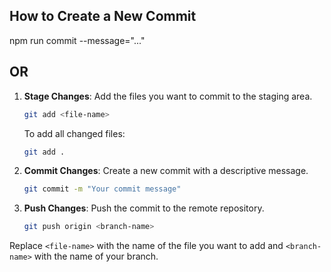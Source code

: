 ## How to Create a New Commit

npm run commit --message="..."

## OR

1. **Stage Changes**: Add the files you want to commit to the staging area.
   ```sh
   git add <file-name>
   ```
   To add all changed files:
   ```sh
   git add .
   ```

2. **Commit Changes**: Create a new commit with a descriptive message.
   ```sh
   git commit -m "Your commit message"
   ```

3. **Push Changes**: Push the commit to the remote repository.
   ```sh
   git push origin <branch-name>
   ```

Replace `<file-name>` with the name of the file you want to add and `<branch-name>` with the name of your branch.

